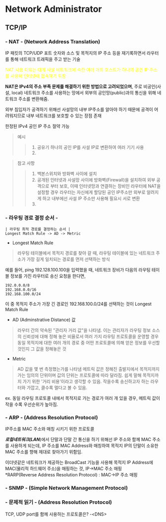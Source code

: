 # Network Administrator

## TCP/IP

### - NAT - (Network Address Translation)
IP 패킷의 TCP/UDP 포트 숫자와 소스 및 목적지의 IP 주소 등을 재기록하면서 라우터를 통해 네트워크 트래픽을 주고 받는 기술  
  
<p style="color: yellow;"> NAT 사용 이유는 대개 사설 네트워크에 속한 여러 개의 호스트가 하나의 공인 IP 주소를 사용해 인터넷에 접속하기 위함  </p>  

<strong>NAT은 IPv4의 주소 부족 문제를 해결하기 위한 방법으로 고려되었으며</strong>, 주로 비공인(사설, local) 네트워크 주소를 사용하는 망에서 외부의 공인망(public)과의 통신을 위해 네트워크 주소를 변환해줌.  
  
외부 침입자가 공격하기 위해선 사설망의 내부 IP주소를 알아야 하기 때문에 공격이 어려워지므로 내부 네트워크를 보호할 수 있는 장점 존재  
  
한정된 IPv4 공인 IP 주소 절약 가능  
  
> 예시
>> 1. 공유기 하나의 공인 IP를 사설 IP로 변환하여 여러 기기 사용
>> 2. 
  
> 참고 사항  
>> 1. 백본스위치와 방화벽 사이에 설치  
>> 2. 공개된 인터넷과 사설망 사이에 방화벽(Firewall)을 설치하여 외부 공격으로 부터 보호, 이때 인터넷망과 연결하는 장비인 라우터에 NAT을 설정할 경우 라우터는 자신에게 할당된 공인 IP주소만 외부로 알려지게 하고 내부에선 사설 IP 주소만 사용해 필요시 서로 변환
>> 3. 
  
### - 라우팅 경로 결정 순서 -
```
| 라우팅 최적 경로를 결정하는 순서 |
Longest Match Rule -> AD -> Metric
```

- Longest Match Rule  
  
> 라우팅 테이블에서 목적지 경로를 찾아 갈 때, 라우팅 테이블에 있는 네트워크 주소가 가장 길게 일치되는 경로를 먼저 선택하는 방식  

예를 들어, ping 192.128.100.100을 입력했을 때, 네트워크 장비가 다음의 라우팅 테이블 정보를 가진 라우터로 송신 요청을 한다면,
```
192.0.0.0/8
192.168.0.0/16
192.168.100.0/24
```
이 중 목적지 주소가 가장 긴 경로인 192.168.100.0/24를 선택하는 것이 Longest Match Rule  

- AD (Adminstrative Distance) 값
> 라우터 간의 약속된 "관리자 거리 값"을 나타냄. 이는 관리자가 라우팅 정보 소스의 신뢰성에 대해 정해 놓은 비율로서 여러 가지 라우팅 프로토콜을 운영할 경우 동일 목적지에 대한 여러 개의 경로 중 어떤 프로토콜에 의해 얻은 정보를 우선할 것인지 그 값을 정해놓은 것

- Metric
> AD 값을 몇 번 측정했는가를 나타냄 메트릭 값은 정해진 출발지에서 목적지까지 가는 임의의 단위이며 값의 단위는 프로토콜에 따라 달라짐. 쉽게 말해 목적지까지 가기 위한 '거리 비용'이라고 생각할 수 있음.
작을수록 송신하고자 하는 라우터와 가깝고, 클수록 멀다고 볼 수 있음.

ex. 동일 라우팅 프로토콜 내에서 목적지로 가는 경로가 여러 개 있을 경우, 메트릭 값이 작을 수록 우선순위가 높아짐.

### - ARP - (Address Resolution Protocol)
IP주소를 MAC 주소와 매칭 시키기 위한 프로토콜  
  
***로컬네트워크(LAN***)에서 단말과 단말 간 통신을 하기 위해선 IP 주소와 함께 MAC 주소를 사용하게 되는데, IP 주소를 MAC Address와 매칭하여 목적지 IP의 단말이 소유한 MAC 주소를 향해 제대로 찾아가기 위함임.

이더넷같은 네트워크가 제공하는 BroadCast 기능을 사용해
목적지 IP Address에 MAC(물리적 하드웨어 주소)을 매핑하는 것, IP->MAC 주소 매핑  
*RARP(Reverse Address Resolution Protocol) : MAC->IP 주소 매핑

### - SNMP - (Simple Network Management Protocol)  


### - 문제적 읽기 - (Address Resolution Protocol)  
TCP, UDP port를 함께 사용하는 프로토콜은?
-\<DNS>